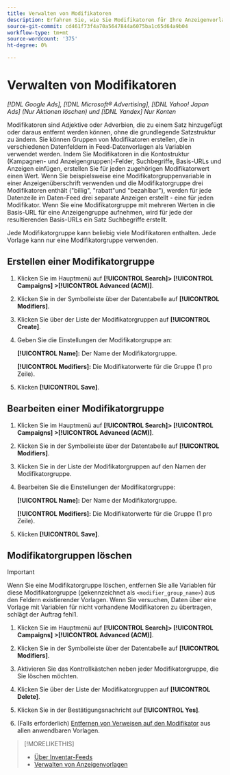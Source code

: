 ```yaml
---
title: Verwalten von Modifikatoren
description: Erfahren Sie, wie Sie Modifikatoren für Ihre Anzeigenvorlagen für Inventardaten-Feeds konfigurieren und verwalten.
source-git-commit: cd461f73f4a70a5647844a6075ba1c65d64a9b04
workflow-type: tm+mt
source-wordcount: '375'
ht-degree: 0%

---
```


# Verwalten von Modifikatoren

*[!DNL Google Ads], [!DNL Microsoft® Advertising], [!DNL Yahoo! Japan Ads] (Nur Aktionen löschen) und [!DNL Yandex] Nur Konten*

Modifikatoren sind Adjektive oder Adverbien, die zu einem Satz hinzugefügt oder daraus entfernt werden können, ohne die grundlegende Satzstruktur zu ändern. Sie können Gruppen von Modifikatoren erstellen, die in verschiedenen Datenfeldern in Feed-Datenvorlagen als Variablen verwendet werden. Indem Sie Modifikatoren in die Kontostruktur (Kampagnen- und Anzeigengruppen)-Felder, Suchbegriffe, Basis-URLs und Anzeigen einfügen, erstellen Sie für jeden zugehörigen Modifikatorwert einen Wert. Wenn Sie beispielsweise eine Modifikatorgruppenvariable in einer Anzeigenüberschrift verwenden und die Modifikatorgruppe drei Modifikatoren enthält (&quot;billig&quot;, &quot;rabatt&quot;und &quot;bezahlbar&quot;), werden für jede Datenzeile im Daten-Feed drei separate Anzeigen erstellt - eine für jeden Modifikator. Wenn Sie eine Modifikatorgruppe mit mehreren Werten in die Basis-URL für eine Anzeigengruppe aufnehmen, wird für jede der resultierenden Basis-URLs ein Satz Suchbegriffe erstellt.

Jede Modifikatorgruppe kann beliebig viele Modifikatoren enthalten. Jede Vorlage kann nur eine Modifikatorgruppe verwenden.

## Erstellen einer Modifikatorgruppe

1. Klicken Sie im Hauptmenü auf **[!UICONTROL Search]> [!UICONTROL Campaigns] >[!UICONTROL Advanced (ACM)]**.

1. Klicken Sie in der Symbolleiste über der Datentabelle auf **[!UICONTROL Modifiers]**.

1. Klicken Sie über der Liste der Modifikatorgruppen auf **[!UICONTROL Create]**.

1. Geben Sie die Einstellungen der Modifikatorgruppe an:

   **[!UICONTROL Name]:** Der Name der Modifikatorgruppe.

   **[!UICONTROL Modifiers]:** Die Modifikatorwerte für die Gruppe (1 pro Zeile).

1. Klicken **[!UICONTROL Save]**.

## Bearbeiten einer Modifikatorgruppe

1. Klicken Sie im Hauptmenü auf **[!UICONTROL Search]> [!UICONTROL Campaigns] >[!UICONTROL Advanced (ACM)]**.

1. Klicken Sie in der Symbolleiste über der Datentabelle auf **[!UICONTROL Modifiers]**.

1. Klicken Sie in der Liste der Modifikatorgruppen auf den Namen der Modifikatorgruppe.

1. Bearbeiten Sie die Einstellungen der Modifikatorgruppe:

   **[!UICONTROL Name]:** Der Name der Modifikatorgruppe.

   **[!UICONTROL Modifiers]:** Die Modifikatorwerte für die Gruppe (1 pro Zeile).

1. Klicken **[!UICONTROL Save]**.

## Modifikatorgruppen löschen

>[!IMPORTANT]
>
>Wenn Sie eine Modifikatorgruppe löschen, entfernen Sie alle Variablen für diese Modifikatorgruppe (gekennzeichnet als `<modifier_group_name>`) aus den Feldern existierender Vorlagen. Wenn Sie versuchen, Daten über eine Vorlage mit Variablen für nicht vorhandene Modifikatoren zu übertragen, schlägt der Auftrag fehl1.

1. Klicken Sie im Hauptmenü auf **[!UICONTROL Search]> [!UICONTROL Campaigns] >[!UICONTROL Advanced (ACM)]**.

1. Klicken Sie in der Symbolleiste über der Datentabelle auf **[!UICONTROL Modifiers]**.

1. Aktivieren Sie das Kontrollkästchen neben jeder Modifikatorgruppe, die Sie löschen möchten.

1. Klicken Sie über der Liste der Modifikatorgruppen auf **[!UICONTROL Delete]**.

1. Klicken Sie in der Bestätigungsnachricht auf **[!UICONTROL Yes]**.

1. (Falls erforderlich) [Entfernen von Verweisen auf den Modifikator](/help/search-social-commerce/campaign-management/inventory-feeds/ad-templates/ad-template-manage.md) aus allen anwendbaren Vorlagen.

>[!MORELIKETHIS]
>
>* [Über Inventar-Feeds](/help/search-social-commerce/campaign-management/inventory-feeds/inventory-feeds-about.md)
>* [Verwalten von Anzeigenvorlagen](/help/search-social-commerce/campaign-management/inventory-feeds/ad-templates/ad-template-manage.md)

